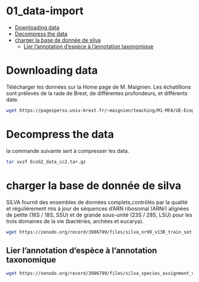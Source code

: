 01\_data-import
================

  - [Downloading data](#downloading-data)
  - [Decompress the data](#decompress-the-data)
  - [charger la base de donnée de
    silva](#charger-la-base-de-donnée-de-silva)
      - [Lier l’annotation d’espèce à l’annotation
        taxonomique](#lier-lannotation-despèce-à-lannotation-taxonomique)

# Downloading data

Télécharger les données sur la Home page de M. Maignien. Les
échatillions sont prélevés de la rade de Brest, de différentes
profondeurs, et différents date.

``` bash
wget https://pagesperso.univ-brest.fr/~maignien/teaching/M1-MFA/UE-Ecogenomique2/EcoG2_data_cc2.tar.gz
```

# Decompress the data

la commande suivante sert à compresser les data.

``` bash
tar xvzf EcoG2_data_cc2.tar.gz
```

# charger la base de donnée de silva

SILVA fournit des ensembles de données complets,contrôlés par la qualité
et régulièrement mis à jour de séquences d’ARN ribosomal (ARNr) alignées
de petite (16S / 18S, SSU) et de grande sous-unité (23S / 28S, LSU) pour
les trois domaines de la vie (bactéries, archées et eucarya).

``` bash
wget https://zenodo.org/record/3986799/files/silva_nr99_v138_train_set.fa.gz
```

## Lier l’annotation d’espèce à l’annotation taxonomique

``` bash
wget https://zenodo.org/record/3986799/files/silva_species_assignment_v138.fa.gz
```

